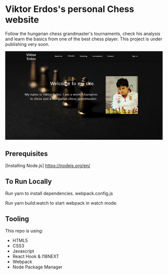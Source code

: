 # Viktor Erdos's personal Chess website
Follow the hungarian chess grandmaster's tournaments, check his analysis and learn the basics from one of the best chess player. This project is under publishing very soon.

![Screenshot](Chess-site-image.jpg)



## Prerequisites
[Installing Node.js] https://nodejs.org/en/

## To Run Locally
Run yarn to install dependencies.
webpack.config.js


Run yarn build:watch to start webpack in watch mode.

## Tooling
This repo is using:
* HTML5
* CSS3
* Javascript
* React Hook & I18NEXT
* Webpack
* Node Package Manager
